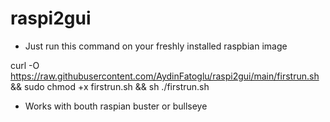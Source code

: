 # raspi2gui

- Just run this command on your freshly installed raspbian image  


curl -O https://raw.githubusercontent.com/AydinFatoglu/raspi2gui/main/firstrun.sh && sudo chmod +x firstrun.sh && sh ./firstrun.sh

- Works with bouth raspian buster or bullseye 
